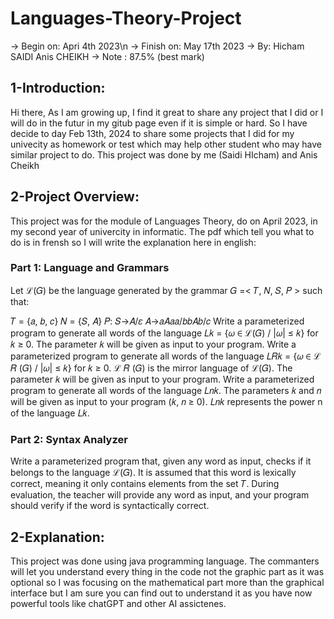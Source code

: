 # Languages-Theory-Project
-> Begin on:  Apri 4th 2023\n
-> Finish on: May 17th 2023
-> By:        Hicham SAIDI
              Anis CHEIKH
-> Note : 87.5% (best mark)

## 1-Introduction:
Hi there,
As I am growing up,
I find it great to share any project that I did or I will do in the futur in my gitub page even if it is simple or hard.
So I have decide to day Feb 13th, 2024 to share some projects that I did for my univecity as homework or test which may help other student who may have similar project to do.
This project was done by me (Saidi HIcham) and Anis Cheikh



## 2-Project Overview:
This project was for the module of Languages Theory, do on April 2023, in my second year of univercity in informatic.
The pdf which tell you what to do is in frensh so I will write the explanation here in english:

### Part 1: Language and Grammars
Let ℒ(𝐺) be the language generated by the grammar 𝐺 =< 𝑇, 𝑁, 𝑆, 𝑃 > such that:

𝑇 = {𝑎, 𝑏, 𝑐}
𝑁 = {𝑆, 𝐴}
𝑃:
𝑆→𝐴/𝜀
𝐴→𝑎𝐴𝑎𝑎/𝑏𝑏𝐴𝑏/𝑐
Write a parameterized program to generate all words of the language 𝐿𝑘 = {𝜔 ∈ ℒ(𝐺) / |𝜔| ≤ 𝑘} for 𝑘 ≥ 0. The parameter 𝑘 will be given as input to your program.
Write a parameterized program to generate all words of the language 𝐿𝑅𝑘 = {𝜔 ∈ ℒ 𝑅 (𝐺) / |𝜔| ≤ 𝑘} for 𝑘 ≥ 0. ℒ 𝑅 (𝐺) is the mirror language of ℒ(𝐺). The parameter 𝑘 will be given as input to your program.
Write a parameterized program to generate all words of the language 𝐿𝑛𝑘. The parameters 𝑘 and 𝑛 will be given as input to your program (𝑘, 𝑛 ≥ 0). 𝐿𝑛𝑘 represents the power n of the language 𝐿𝑘.

### Part 2: Syntax Analyzer
Write a parameterized program that, given any word as input, checks if it belongs to the language ℒ(𝐺). It is assumed that this word is lexically correct, meaning it only contains elements from the set 𝑇. During evaluation, the teacher will provide any word as input, and your program should verify if the word is syntactically correct.

## 2-Explanation:
This project was done using java programming language.
The commanters will let you understand every thing in the code not the graphic part as it was optional so I was focusing on the mathematical part more than the graphical interface but I am sure you can find out to understand it as you have now powerful tools like chatGPT and other AI assictenes.
